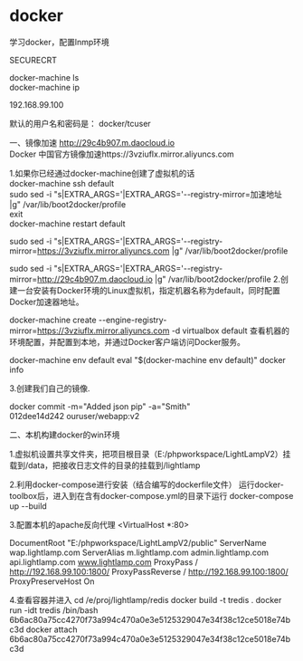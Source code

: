 # docker
学习docker，配置lnmp环境

SECURECRT  

docker-machine  ls  
docker-machine  ip  

192.168.99.100  

默认的用户名和密码是： docker/tcuser  

一、镜像加速
http://29c4b907.m.daocloud.io  
Docker 中国官方镜像加速https://3vziuflx.mirror.aliyuncs.com  

1.如果你已经通过docker-machine创建了虚拟机的话  
docker-machine ssh default   
sudo sed -i "s|EXTRA_ARGS='|EXTRA_ARGS='--registry-mirror=加速地址 |g" /var/lib/boot2docker/profile   
exit   
docker-machine restart default  


sudo sed -i "s|EXTRA_ARGS='|EXTRA_ARGS='--registry-mirror=https://3vziuflx.mirror.aliyuncs.com |g" /var/lib/boot2docker/profile

sudo sed -i "s|EXTRA_ARGS='|EXTRA_ARGS='--registry-mirror=http://29c4b907.m.daocloud.io |g" /var/lib/boot2docker/profile
2.创建一台安装有Docker环境的Linux虚拟机，指定机器名称为default，同时配置Docker加速器地址。

docker-machine create --engine-registry-mirror=https://3vziuflx.mirror.aliyuncs.com -d virtualbox default
查看机器的环境配置，并配置到本地，并通过Docker客户端访问Docker服务。

docker-machine env default
eval "$(docker-machine env default)"
docker info



3.创建我们自己的镜像.

docker commit -m="Added json pip" -a="Smith" \
012dee14d242 ouruser/webapp:v2


二、本机构建docker的win环境

1.虚拟机设置共享文件夹，把项目根目录（E:/phpworkspace/LightLampV2）挂载到/data，把接收日志文件的目录的挂载到/lightlamp

2.利用docker-compose进行安装（结合编写的dockerfile文件）
运行docker-toolbox后，进入到在含有docker-compose.yml的目录下运行
docker-compose  up --build


3.配置本机的apache反向代理
<VirtualHost *:80>
   
   DocumentRoot "E:/phpworkspace/LightLampV2/public"
   ServerName wap.lightlamp.com
   ServerAlias m.lightlamp.com admin.lightlamp.com api.lightlamp.com www.lightlamp.com
   ProxyPass / http://192.168.99.100:1800/
   ProxyPassReverse / http://192.168.99.100:1800/
   ProxyPreserveHost On

</VirtualHost>

4.查看容器并进入
cd  /e/proj/lightlamp/redis
docker build -t tredis .
docker run -idt tredis /bin/bash
6b6ac80a75cc4270f73a994c470a0e3e5125329047e34f38c12ce5018e74bc3d
docker attach 6b6ac80a75cc4270f73a994c470a0e3e5125329047e34f38c12ce5018e74bc3d
